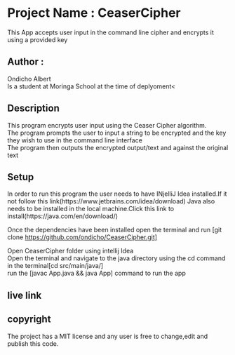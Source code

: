 <h1>Project Name : CeaserCipher</h1>
This App accepts user input in the command line cipher and encrypts it using a provided key
<h2>Author :</h2> Ondicho Albert<br>
 Is a student at Moringa School at the time of deplyoment<
<h2>Description</h2>
This program encrypts user input using the Ceaser Cipher algorithm.<br>
The program prompts the user to input a string to be encrypted and the key they wish to use in the command line interface<br>
The program then outputs the encrypted output/text and against the original text
<h2>Setup</h2>
In order to run this program the user needs to have INjelliJ Idea installed.If it not follow this link(https://www.jetbrains.com/idea/download)
Java also needs to be installed in the local machine.Click this link to install(https://java.com/en/download/)

Once the dependencies have been installed open the terminal and run [git clone https://github.com/ondicho/CeaserCipher.git]<br>
 
Open CeaserCipher folder using intellij Idea<br>
Open the terminal and navigate to the java directory using the cd command in the terminal[cd src/main/java/]<br>
run the [javac App.java && java App] command to run the app<br>
<h2>live link</h2>

<h2>copyright</h2>
The project has a MIT license and any user is free to change,edit and publish this code.